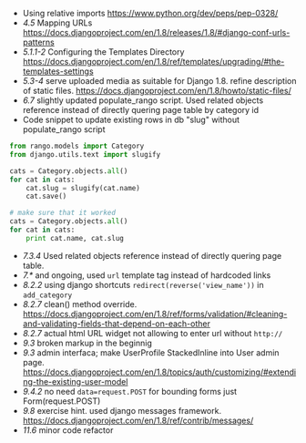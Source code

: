 * Using relative imports https://www.python.org/dev/peps/pep-0328/
* _4.5_  Mapping URLs https://docs.djangoproject.com/en/1.8/releases/1.8/#django-conf-urls-patterns
* _5.1.1-2_  Configuring the Templates Directory https://docs.djangoproject.com/en/1.8/ref/templates/upgrading/#the-templates-settings
* _5.3-4_ serve uploaded media as suitable for Django 1.8. refine description of static files. https://docs.djangoproject.com/en/1.8/howto/static-files/
* _6.7_ slightly updated populate_rango script. Used related objects reference instead of directly quering page table by category id
* Code snippet to update existing rows in db "slug" without populate_rango script
```python
from rango.models import Category
from django.utils.text import slugify

cats = Category.objects.all()
for cat in cats:
    cat.slug = slugify(cat.name)
    cat.save()

# make sure that it worked
cats = Category.objects.all()
for cat in cats:
    print cat.name, cat.slug
```
* _7.3.4_ Used related objects reference instead of directly quering page table.
* _7.*_ and ongoing, used `url` template tag instead of hardcoded links
* _8.2.2_ using django shortcuts `redirect(reverse('view_name'))` in `add_category`
* _8.2.7_ clean() method override. https://docs.djangoproject.com/en/1.8/ref/forms/validation/#cleaning-and-validating-fields-that-depend-on-each-other
* _8.2.7_ actual html URL widget not allowing to enter url without `http://`
* _9.3_ broken markup in the beginnig
* _9.3_ admin interfaca; make UserProfile StackedInline into User admin page. https://docs.djangoproject.com/en/1.8/topics/auth/customizing/#extending-the-existing-user-model
* _9.4.2_ no need `data=request.POST` for bounding forms just Form(request.POST)
* _9.8_ exercise hint. used django messages framework. https://docs.djangoproject.com/en/1.8/ref/contrib/messages/
* _11.6_ minor code refactor
